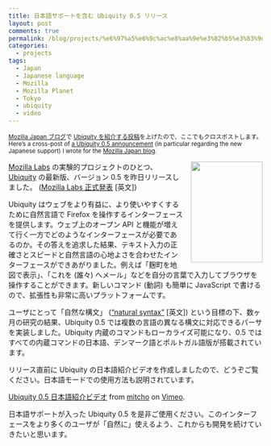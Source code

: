 ```yaml
---
title: 日本語サポートを含む Ubiquity 0.5 リリース
layout: post
comments: true
permalink: /blog/projects/%e6%97%a5%e6%9c%ac%e8%aa%9e%e3%82%b5%e3%83%9d%e3%83%bc%e3%83%88%e3%82%92%e5%90%ab%e3%82%80-ubiquity-0-5-%e3%83%aa%e3%83%aa%e3%83%bc%e3%82%b9/
categories:
  - projects
tags:
  - Japan
  - Japanese language
  - Mozilla
  - Mozilla Planet
  - Tokyo
  - ubiquity
  - video
---
```

<small><a href="http://mozilla.jp/blog/">Mozilla Japan ブログ</a>で <a href="http://mozilla.jp/blog/entry/4408/">Ubiquity を紹介する投稿</a>を上げたので、ここでもクロスポストします。 Here&#8217;s a cross-post of <a href="http://mozilla.jp/blog/entry/4408/">a Ubiquity 0.5 announcement</a> (in particular regarding the new Japanese support) I wrote for the <a href="http://mozilla.jp/blog/">Mozilla Japan blog</a>.</small>

[<img src='http://farm4.static.flickr.com/3433/3211626795_66b7c744dd.jpg' width='142' height='200' style='float: right; padding-left: 1em;' />][1]

[Mozilla Labs][2] の実験的プロジェクトのひとつ、 [Ubiquity][1] の最新版、バージョン 0.5 を昨日リリースしました。 ([Mozilla Labs 正式発表][3] [英文])

Ubiquity はウェブをより有益に、より使いやすくするために自然言語で Firefox を操作するインターフェースを提供します。ウェブ上のオープン API と機能が増えて行く一方でどのようなインターフェースが必要であるのか。その答えを追求した結果、テキスト入力の正確さとスピードと自然言語の心地よさを合わせたインターフェースができあがりました。例えば「麹町を地図で表示」、「これを (誰々) へメール」などを自分の言葉で入力してブラウザを操作することができます。新しいコマンド (動詞) も簡単に JavaScript で書けるので、拡張性も非常に高いプラットフォームです。

ユーザにとって「自然な構文」 ([&#8220;natural syntax&#8221;][4] [英文]) という目標の下、数ヶ月の研究の結果、Ubiquity 0.5 では複数の言語の異なる構文に対応できるパーサを実装しました。Ubiquity 内蔵のコマンドもローカライズ可能になり、0.5 ではすべての内蔵コマンドの日本語、デンマーク語とポルトガル語版が搭載されています。

リリース直前に Ubiquity の日本語紹介ビデオを作成しましたので、どうぞご覧ください。日本語モードでの使用方法も説明されています。



[Ubiquity 0.5 日本語紹介ビデオ][5] from [mitcho][6] on [Vimeo][7].

日本語サポートが入った Ubiquity 0.5 を是非ご使用ください。このインターフェースをより多くのユーザが「自然に」使えるよう、これからも開発を続けていきたいと思います。

 [1]: http://ubiquity.mozilla.com
 [2]: http://labs.mozilla.com
 [3]: http://labs.mozilla.com/2009/07/ubiquity-0-5/
 [4]: http://mitcho.com/blog/projects/how-natural-should-a-natural-interface-be/
 [5]: http://vimeo.com/5420966
 [6]: http://vimeo.com/mitchoyoshitaka
 [7]: http://vimeo.com